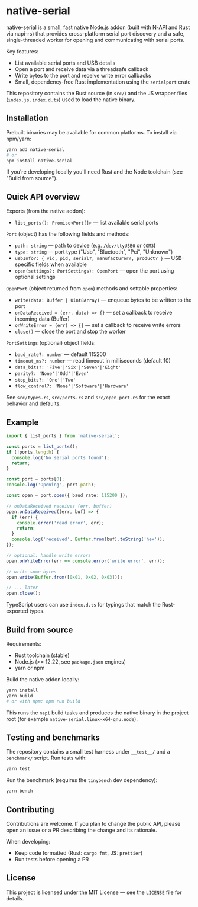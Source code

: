 # native-serial

native-serial is a small, fast native Node.js addon (built with N-API and Rust via napi-rs)
that provides cross-platform serial port discovery and a safe, single-threaded worker for
opening and communicating with serial ports.

Key features:

- List available serial ports and USB details
- Open a port and receive data via a threadsafe callback
- Write bytes to the port and receive write error callbacks
- Small, dependency-free Rust implementation using the `serialport` crate

This repository contains the Rust source (in `src/`) and the JS wrapper files
(`index.js`, `index.d.ts`) used to load the native binary.

## Installation

Prebuilt binaries may be available for common platforms. To install via npm/yarn:

```bash
yarn add native-serial
# or
npm install native-serial
```

If you're developing locally you'll need Rust and the Node toolchain (see "Build from source").

## Quick API overview

Exports (from the native addon):

- `list_ports(): Promise<Port[]>` — list available serial ports

`Port` (object) has the following fields and methods:

- `path: string` — path to device (e.g. `/dev/ttyUSB0` or `COM3`)
- `type: string` — port type ("Usb", "Bluetooth", "Pci", "Unknown")
- `usbInfo?: { vid, pid, serial?, manufacturer?, product? }` — USB-specific fields when available
- `open(settings?: PortSettings): OpenPort` — open the port using optional settings

`OpenPort` (object returned from `open`) methods and settable properties:

- `write(data: Buffer | Uint8Array)` — enqueue bytes to be written to the port
- `onDataReceived = (err, data) => {}` — set a callback to receive incoming data (Buffer)
- `onWriteError = (err) => {}` — set a callback to receive write errors
- `close()` — close the port and stop the worker

`PortSettings` (optional) object fields:

- `baud_rate?: number` — default 115200
- `timeout_ms?: number` — read timeout in milliseconds (default 10)
- `data_bits?: 'Five'|'Six'|'Seven'|'Eight'`
- `parity?: 'None'|'Odd'|'Even'`
- `stop_bits?: 'One'|'Two'`
- `flow_control?: 'None'|'Software'|'Hardware'`

See `src/types.rs`, `src/ports.rs` and `src/open_port.rs` for the exact behavior and defaults.

## Example

```ts
import { list_ports } from 'native-serial';

const ports = list_ports();
if (!ports.length) {
  console.log('No serial ports found');
  return;
}

const port = ports[0];
console.log('Opening', port.path);

const open = port.open({ baud_rate: 115200 });

// onDataReceived receives (err, buffer)
open.onDataReceived((err, buf) => {
  if (err) {
    console.error('read error', err);
    return;
  }
  console.log('received', Buffer.from(buf).toString('hex'));
});

// optional: handle write errors
open.onWriteError(err => console.error('write error', err));

// write some bytes
open.write(Buffer.from([0x01, 0x02, 0x03]));

// ... later
open.close();
```

TypeScript users can use `index.d.ts` for typings that match the Rust-exported types.

## Build from source

Requirements:

- Rust toolchain (stable)
- Node.js (>= 12.22, see `package.json` engines)
- yarn or npm

Build the native addon locally:

```bash
yarn install
yarn build
# or with npm: npm run build
```

This runs the `napi` build tasks and produces the native binary in the project root
(for example `native-serial.linux-x64-gnu.node`).

## Testing and benchmarks

The repository contains a small test harness under `__test__/` and a `benchmark/` script.
Run tests with:

```bash
yarn test
```

Run the benchmark (requires the `tinybench` dev dependency):

```bash
yarn bench
```

## Contributing

Contributions are welcome. If you plan to change the public API, please open an issue or a PR
describing the change and its rationale.

When developing:

- Keep code formatted (Rust: `cargo fmt`, JS: `prettier`)
- Run tests before opening a PR

## License

This project is licensed under the MIT License — see the `LICENSE` file for details.
